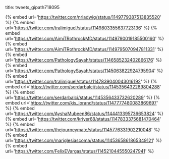 title: tweets_gipath718095

{% embed url='https://twitter.com/nrladwig/status/1149779387513835520' %}
{% embed url='https://twitter.com/tralimiguel/status/1149803355637723136' %}
{% embed url='https://twitter.com/AimiTRothrockMD/status/1149790019185500160' %}
{% embed url='https://twitter.com/AimiTRothrockMD/status/1149795070947811331' %}
{% embed url='https://twitter.com/PathologySayah/status/1146585232402866176' %}
{% embed url='https://twitter.com/PathologySayah/status/1145063822924795904' %}
{% embed url='https://twitter.com/tralimiguel/status/1147839040043016192' %}
{% embed url='https://twitter.com/serdarbalci/status/1145356432289804288' %}
{% embed url='https://twitter.com/serdarbalci/status/1145356433732620289' %}
{% embed url='https://twitter.com/kis_lorand/status/1147777480083869697' %}
{% embed url='https://twitter.com/AyshaMubeen86/status/1144413395736653824' %}
{% embed url='https://twitter.com/kriyer68/status/1147833375681470464' %}
{% embed url='https://twitter.com/thejourneymate/status/1145776331902210048' %}
{% embed url='https://twitter.com/mariglesiascoma/status/1145365861865349121' %}
{% embed url='https://twitter.com/FelixEVargas/status/1145210445550247941' %}
